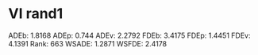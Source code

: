 # VI rand1

ADEb: 1.8168
ADEp: 0.744
ADEv: 2.2792
FDEb: 3.4175
FDEp: 1.4451
FDEv: 4.1391
Rank: 663
WSADE: 1.2871
WSFDE: 2.4178